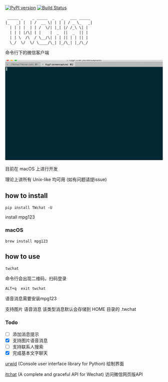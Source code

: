 [![PyPI version](https://badge.fury.io/py/TWchat.svg)](https://badge.fury.io/py/TWchat) [![Build Status](https://travis-ci.org/huanglizhuo/TWchat.svg?branch=master)](https://travis-ci.org/huanglizhuo/TWchat)

```Text
 _____ _    _ _____  _   _   ___ _____ 
|_   _| |  | /  __ \| | | | / _ \_   _|
  | | | |  | | /  \/| |_| |/ /_\ \| |  
  | | | |/\| | |    |  _  ||  _  || |  
  | | \  /\  / \__/\| | | || | | || |  
  \_/  \/  \/ \____/\_| |_/\_| |_/\_/  
```

命令行下的微信客户端

![demo](./TWchat/demo.gif "demo")

目前在 macOS 上进行开发

理论上讲所有 Unix-like 均可用 (如有问题请提issue)

## how to install 

```
pip install TWchat -U
```

install mpg123
 
### macOS

```
brew install mpg123
```

## how to use

```
twchat
```

命令行会出现二维码，扫码登录

``` 
ALT+q  exit twchat
```

语音消息需要安装mpg123

支持图片 语音消息 该类型消息默认会存储到 HOME 目录的 .twchat

### Todo

- [ ] 添加消息提示
- [x] 支持图片语音消息
- [ ] 支持联系人搜索
- [x] 完成基本文字聊天

[urwid](https://github.com/urwid/urwid) (Console user interface library for Python) 绘制界面

[itchat](https://github.com/littlecodersh/ItChat) (A complete and graceful API for Wechat) 访问微信网页版API
